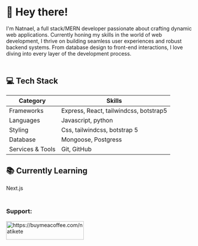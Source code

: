 # :wave: Hey there!

I'm Natnael, a full stack/MERN developer passionate about crafting dynamic web applications. Currently honing my skills in the world of web development, I thrive on building seamless user experiences and robust backend systems. From database design to front-end interactions, I love diving into every layer of the development process.

<img src="./img/lineBar.png" width="100%" height="8px"/>

## :computer: Tech Stack

| Category        | Skills        |
|-----------------|---------------|
| Frameworks | Express, React, tailwindcss, botstrap5  |
| Languages | Javascript, python |
| Styling | Css, tailwindcss, botstrap 5 |
| Database | Mongoose, Postgress |
| Services & Tools | Git, GitHub|

## :books: Currently Learning

Next.js

<img src="./img/lineBar.png" width="100%" height="8px"/>

<h3 align="left">Support:</h3>
<p><a href="https://www.buymeacoffee.com/https://buymeacoffee.com/natikete"> <img align="left" src="https://cdn.buymeacoffee.com/buttons/v2/default-yellow.png" height="50" width="210" alt="https://buymeacoffee.com/natikete" /></a></p><br><br>
